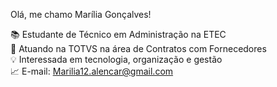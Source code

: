 Olá, me chamo Marília Gonçalves! 

📚 Estudante de Técnico em Administração na ETEC  
💼 Atuando na TOTVS na área de Contratos com Fornecedores  
💡 Interessada em tecnologia, organização e gestão    
📈 E-mail: Marilia12.alencar@gmail.com  
